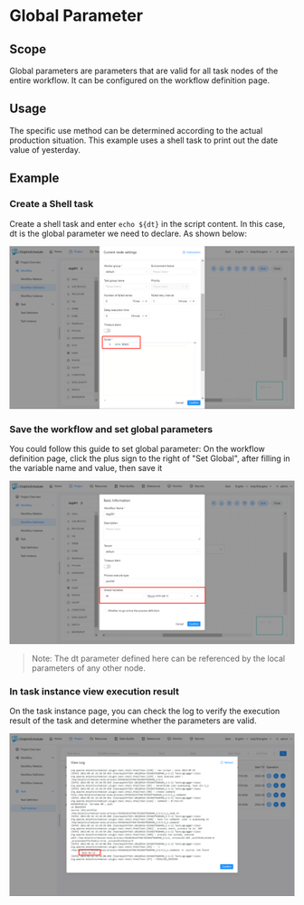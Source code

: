 # Global Parameter

## Scope

Global parameters are parameters that are valid for all task nodes of the entire workflow. It can be configured on the workflow definition page.

## Usage

The specific use method can be determined according to the actual production situation. This example uses a shell task to print out the date value of yesterday.

## Example

### Create a Shell task

Create a shell task and enter `echo ${dt}` in the script content. In this case, dt is the global parameter we need to declare. As shown below:

![global-parameter01](../../../../img/new_ui/dev/parameter/global_parameter01.png)

### Save the workflow and set global parameters

You could follow this guide to set global parameter: On the workflow definition page, click the plus sign to the right of "Set Global", after filling in the variable name and value, then save it

![global-parameter02](../../../../img/new_ui/dev/parameter/global_parameter02.png)

> Note: The dt parameter defined here can be referenced by the local parameters of any other node.

### In task instance view execution result

On the task instance page, you can check the log to verify the execution result of the task and determine whether the parameters are valid.

![global-parameter03](../../../../img/new_ui/dev/parameter/global_parameter03.png)
